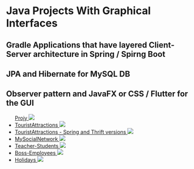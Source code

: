 # Java Projects With Graphical Interfaces

## Gradle Applications that have layered Client-Server architecture in Spring / Spirng Boot
## JPA and Hibernate for MySQL DB
## Observer pattern and JavaFX or CSS / Flutter for the GUI

<ul>
	<a href="https://github.com/Laura-ElenaOlaru/Java-Projects/tree/main/Projy"> 
	      Projy
        <img src="https://user-images.githubusercontent.com/57533863/157671458-5de93f20-7861-4ef9-940c-12a9d1d6bf56.png">
      </a>
	
<li>
      <a href="https://github.com/Laura-ElenaOlaru/Java-Projects/tree/main/TouristAttractions"> 
			  TouristAttractions
        <img src="https://user-images.githubusercontent.com/57533863/114193107-de417100-9956-11eb-917d-fc4b0406c139.png">
      </a>
</li>

<li>
      <a href="https://github.com/Laura-ElenaOlaru/Java-Projects/tree/main/TouristAttractions%20-%20Spring%20and%20Thrift"> 
			  TouristAttractions - Spring and Thrift versions
        <img src="https://user-images.githubusercontent.com/57533863/115909430-32c70f00-a474-11eb-8fa8-7fd728c28bb9.png">
      </a>
</li>
	
 <li>
      <a href="https://github.com/Laura-ElenaOlaru/Java-Projects/tree/main/MySocialNetwork"> 
			  MySocialNetwork
        <img src="https://user-images.githubusercontent.com/57533863/108736024-de69e680-7539-11eb-8f86-854be27a42e7.png">
      </a>
</li>
	
<li>
      <a href="https://github.com/Laura-ElenaOlaru/Java-Projects/tree/main/Teacher-Students"> 
			  Teacher-Students
        <img src="https://user-images.githubusercontent.com/57533863/109016667-0df62b80-76bf-11eb-8445-4a704570b45f.png">
      </a>
</li>

<li>
      <a href="https://github.com/Laura-ElenaOlaru/Java-Projects/tree/main/Boss-Employees"> 
			  Boss-Employees
        <img src="https://user-images.githubusercontent.com/57533863/109029202-46036b80-76cb-11eb-9927-f36bfed697e8.png">
      </a>
</li>

<li>
      <a href="https://github.com/Laura-ElenaOlaru/Java-Projects/tree/main/Holidays"> 
			  Holidays
        <img src="https://user-images.githubusercontent.com/57533863/109026557-8ad9d300-76c8-11eb-8497-a2a2ac4253f7.png">
      </a>
</li>

</ul>
